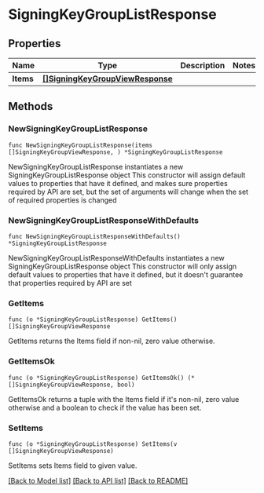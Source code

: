 # SigningKeyGroupListResponse

## Properties

Name | Type | Description | Notes
------------ | ------------- | ------------- | -------------
**Items** | [**[]SigningKeyGroupViewResponse**](SigningKeyGroupViewResponse.md) |  | 

## Methods

### NewSigningKeyGroupListResponse

`func NewSigningKeyGroupListResponse(items []SigningKeyGroupViewResponse, ) *SigningKeyGroupListResponse`

NewSigningKeyGroupListResponse instantiates a new SigningKeyGroupListResponse object
This constructor will assign default values to properties that have it defined,
and makes sure properties required by API are set, but the set of arguments
will change when the set of required properties is changed

### NewSigningKeyGroupListResponseWithDefaults

`func NewSigningKeyGroupListResponseWithDefaults() *SigningKeyGroupListResponse`

NewSigningKeyGroupListResponseWithDefaults instantiates a new SigningKeyGroupListResponse object
This constructor will only assign default values to properties that have it defined,
but it doesn't guarantee that properties required by API are set

### GetItems

`func (o *SigningKeyGroupListResponse) GetItems() []SigningKeyGroupViewResponse`

GetItems returns the Items field if non-nil, zero value otherwise.

### GetItemsOk

`func (o *SigningKeyGroupListResponse) GetItemsOk() (*[]SigningKeyGroupViewResponse, bool)`

GetItemsOk returns a tuple with the Items field if it's non-nil, zero value otherwise
and a boolean to check if the value has been set.

### SetItems

`func (o *SigningKeyGroupListResponse) SetItems(v []SigningKeyGroupViewResponse)`

SetItems sets Items field to given value.



[[Back to Model list]](../README.md#documentation-for-models) [[Back to API list]](../README.md#documentation-for-api-endpoints) [[Back to README]](../README.md)


